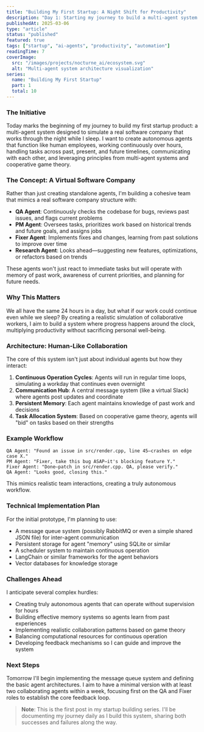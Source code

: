 ```yaml
---
title: "Building My First Startup: A Night Shift for Productivity"
description: "Day 1: Starting my journey to build a multi-agent system that works while I sleep"
publishedAt: 2025-03-06
type: "article"
status: "published"
featured: true
tags: ["startup", "ai-agents", "productivity", "automation"]
readingTime: 7
coverImage:
  src: "/images/projects/nocturne_ai/ecosystem.svg"
  alt: "Multi-agent system architecture visualization"
series:
  name: "Building My First Startup"
  part: 1
  total: 10
---
```


### The Initiative

Today marks the beginning of my journey to build my first startup product: a multi-agent system designed to simulate a real software company that works through the night while I sleep. I want to create autonomous agents that function like human employees, working continuously over hours, handling tasks across past, present, and future timelines, communicating with each other, and leveraging principles from multi-agent systems and cooperative game theory.

### The Concept: A Virtual Software Company

Rather than just creating standalone agents, I'm building a cohesive team that mimics a real software company structure with:

- **QA Agent**: Continuously checks the codebase for bugs, reviews past issues, and flags current problems
- **PM Agent**: Oversees tasks, prioritizes work based on historical trends and future goals, and assigns jobs
- **Fixer Agent**: Implements fixes and changes, learning from past solutions to improve over time
- **Research Agent**: Looks ahead—suggesting new features, optimizations, or refactors based on trends

These agents won't just react to immediate tasks but will operate with memory of past work, awareness of current priorities, and planning for future needs.

### Why This Matters

We all have the same 24 hours in a day, but what if our work could continue even while we sleep? By creating a realistic simulation of collaborative workers, I aim to build a system where progress happens around the clock, multiplying productivity without sacrificing personal well-being.

### Architecture: Human-Like Collaboration

The core of this system isn't just about individual agents but how they interact:

1. **Continuous Operation Cycles**: Agents will run in regular time loops, simulating a workday that continues even overnight
2. **Communication Hub**: A central message system (like a virtual Slack) where agents post updates and coordinate
3. **Persistent Memory**: Each agent maintains knowledge of past work and decisions
4. **Task Allocation System**: Based on cooperative game theory, agents will "bid" on tasks based on their strengths

### Example Workflow

```
QA Agent: "Found an issue in src/render.cpp, line 45—crashes on edge case X."
PM Agent: "Fixer, take this bug ASAP—it's blocking feature Y."
Fixer Agent: "Done—patch in src/render.cpp. QA, please verify."
QA Agent: "Looks good, closing this."
```

This mimics realistic team interactions, creating a truly autonomous workflow.

### Technical Implementation Plan

For the initial prototype, I'm planning to use:

- A message queue system (possibly RabbitMQ or even a simple shared JSON file) for inter-agent communication
- Persistent storage for agent "memory" using SQLite or similar
- A scheduler system to maintain continuous operation
- LangChain or similar frameworks for the agent behaviors
- Vector databases for knowledge storage

### Challenges Ahead

I anticipate several complex hurdles:

- Creating truly autonomous agents that can operate without supervision for hours
- Building effective memory systems so agents learn from past experiences
- Implementing realistic collaboration patterns based on game theory
- Balancing computational resources for continuous operation
- Developing feedback mechanisms so I can guide and improve the system

### Next Steps

Tomorrow I'll begin implementing the message queue system and defining the basic agent architectures. I aim to have a minimal version with at least two collaborating agents within a week, focusing first on the QA and Fixer roles to establish the core feedback loop.

> **Note**: This is the first post in my startup building series. I'll be documenting my journey daily as I build this system, sharing both successes and failures along the way.

